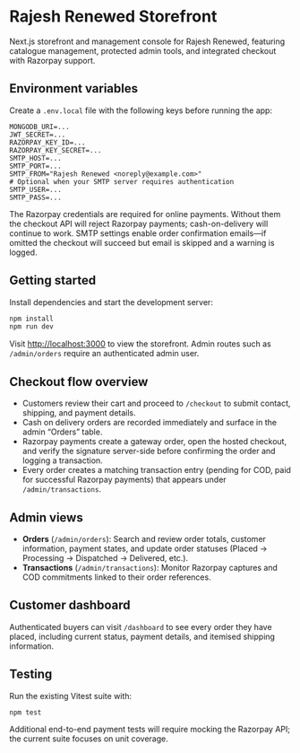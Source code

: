 # Rajesh Renewed Storefront

Next.js storefront and management console for Rajesh Renewed, featuring catalogue management, protected admin tools, and integrated checkout with Razorpay support.

## Environment variables

Create a `.env.local` file with the following keys before running the app:

```
MONGODB_URI=...
JWT_SECRET=...
RAZORPAY_KEY_ID=...
RAZORPAY_KEY_SECRET=...
SMTP_HOST=...
SMTP_PORT=...
SMTP_FROM="Rajesh Renewed <noreply@example.com>"
# Optional when your SMTP server requires authentication
SMTP_USER=...
SMTP_PASS=...
```

The Razorpay credentials are required for online payments. Without them the checkout API will reject Razorpay payments; cash-on-delivery will continue to work. SMTP settings enable order confirmation emails—if omitted the checkout will succeed but email is skipped and a warning is logged.

## Getting started

Install dependencies and start the development server:

```bash
npm install
npm run dev
```

Visit [http://localhost:3000](http://localhost:3000) to view the storefront. Admin routes such as `/admin/orders` require an authenticated admin user.

## Checkout flow overview

- Customers review their cart and proceed to `/checkout` to submit contact, shipping, and payment details.
- Cash on delivery orders are recorded immediately and surface in the admin “Orders” table.
- Razorpay payments create a gateway order, open the hosted checkout, and verify the signature server-side before confirming the order and logging a transaction.
- Every order creates a matching transaction entry (pending for COD, paid for successful Razorpay payments) that appears under `/admin/transactions`.

## Admin views

- **Orders** (`/admin/orders`): Search and review order totals, customer information, payment states, and update order statuses (Placed → Processing → Dispatched → Delivered, etc.).
- **Transactions** (`/admin/transactions`): Monitor Razorpay captures and COD commitments linked to their order references.

## Customer dashboard

Authenticated buyers can visit `/dashboard` to see every order they have placed, including current status, payment details, and itemised shipping information.

## Testing

Run the existing Vitest suite with:

```bash
npm test
```

Additional end-to-end payment tests will require mocking the Razorpay API; the current suite focuses on unit coverage.
